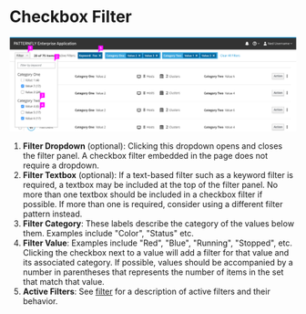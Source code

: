 # Checkbox Filter

![a checkbox filter](img/checkbox-filter-callout.png)
1. **Filter Dropdown** (optional): Clicking this dropdown opens and closes the filter panel. A checkbox filter embedded in the page does not require a dropdown.
1. **Filter Textbox** (optional): If a text-based filter such as a keyword filter is required, a textbox may be included at the top of the filter panel. No more than one textbox should be included in a checkbox filter if possible. If more than one is required, consider using a different filter pattern instead.
1. **Filter Category**: These labels describe the category of the values below them. Examples include "Color", "Status" etc.
1. **Filter Value**: Examples include "Red", "Blue", "Running", "Stopped", etc. Clicking the checkbox next to a value will add a filter for that value and its associated category. If possible, values should be accompanied by a number in parentheses that represents the number of items in the set that match that value.
1. **Active Filters**: See [filter](http://www.patternfly.org/pattern-library/forms-and-controls/filter/) for a description of active filters and their behavior.
